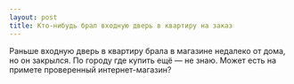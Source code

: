 ```yaml
---
layout: post 
title: Кто-нибудь брал входную дверь в квартиру на заказ 
--- 
```

Раньше входную дверь в квартиру брала в магазине недалеко от дома, но он закрылся. По городу где купить ещё — не знаю. Может есть на примете проверенный интернет-магазин?